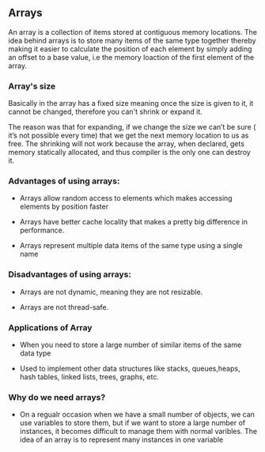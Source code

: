 ## Arrays
An array is a collection of items stored at contiguous memory locations. The idea behind arrays is to store many items of the same type together thereby making it easier to calculate the position of each element by simply adding an offset to a base value, i.e the memory loaction of the first element of the array.

### Array's size 
Basically in the array has a fixed size meaning once the size is given to it, it cannot be changed, therefore you can't shrink or expand it.

The reason was that for expanding, if we change the size we can’t be sure ( it’s not possible every time) that we get the next memory location to us as free. The shrinking will not work because the array, when declared, gets memory statically allocated, and thus compiler is the only one can destroy it.

### Advantages of using arrays:
- Arrays allow random access to elements which makes accessing elements by position faster

- Arrays have better cache locality that makes a pretty big difference in performance.

- Arrays represent multiple data items of the same type using a single name

### Disadvantages of using arrays:
- Arrays are not dynamic, meaning they are not resizable.

- Arrays are not thread-safe.

### Applications of Array
- When you need to store a large number of similar items of the same data type

- Used to implement other data structures like stacks, queues,heaps, hash tables, linked lists, trees, graphs, etc.

### Why do we need arrays?
- On a regualr occasion when we have a small number of objects, we can use variables to store them, but if we want to store a large number of instances, it becomes difficult to manage them with normal varibles. The idea of an array is to represent many instances in one variable